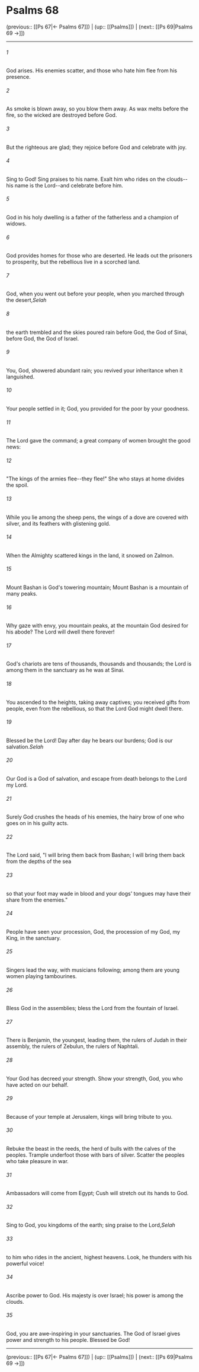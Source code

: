 # Psalms 68

(previous:: [[Ps 67|← Psalms 67]]) | (up:: [[Psalms]]) | (next:: [[Ps 69|Psalms 69 →]])

***


###### 1 
God arises. His enemies scatter, and those who hate him flee from his presence. 

###### 2 
As smoke is blown away, so you blow them away. As wax melts before the fire, so the wicked are destroyed before God. 

###### 3 
But the righteous are glad; they rejoice before God and celebrate with joy. 

###### 4 
Sing to God! Sing praises to his name. Exalt him who rides on the clouds-- his name is the Lord--and celebrate before him. 

###### 5 
God in his holy dwelling is a father of the fatherless and a champion of widows. 

###### 6 
God provides homes for those who are deserted. He leads out the prisoners to prosperity, but the rebellious live in a scorched land. 

###### 7 
God, when you went out before your people, when you marched through the desert,_Selah_ 

###### 8 
the earth trembled and the skies poured rain before God, the God of Sinai, before God, the God of Israel. 

###### 9 
You, God, showered abundant rain; you revived your inheritance when it languished. 

###### 10 
Your people settled in it; God, you provided for the poor by your goodness. 

###### 11 
The Lord gave the command; a great company of women brought the good news: 

###### 12 
"The kings of the armies flee--they flee!" She who stays at home divides the spoil. 

###### 13 
While you lie among the sheep pens, the wings of a dove are covered with silver, and its feathers with glistening gold. 

###### 14 
When the Almighty scattered kings in the land, it snowed on Zalmon. 

###### 15 
Mount Bashan is God's towering mountain; Mount Bashan is a mountain of many peaks. 

###### 16 
Why gaze with envy, you mountain peaks, at the mountain God desired for his abode? The Lord will dwell there forever! 

###### 17 
God's chariots are tens of thousands, thousands and thousands; the Lord is among them in the sanctuary as he was at Sinai. 

###### 18 
You ascended to the heights, taking away captives; you received gifts from people, even from the rebellious, so that the Lord God might dwell there. 

###### 19 
Blessed be the Lord! Day after day he bears our burdens; God is our salvation._Selah_ 

###### 20 
Our God is a God of salvation, and escape from death belongs to the Lord my Lord. 

###### 21 
Surely God crushes the heads of his enemies, the hairy brow of one who goes on in his guilty acts. 

###### 22 
The Lord said, "I will bring them back from Bashan; I will bring them back from the depths of the sea 

###### 23 
so that your foot may wade in blood and your dogs' tongues may have their share from the enemies." 

###### 24 
People have seen your procession, God, the procession of my God, my King, in the sanctuary. 

###### 25 
Singers lead the way, with musicians following; among them are young women playing tambourines. 

###### 26 
Bless God in the assemblies; bless the Lord from the fountain of Israel. 

###### 27 
There is Benjamin, the youngest, leading them, the rulers of Judah in their assembly, the rulers of Zebulun, the rulers of Naphtali. 

###### 28 
Your God has decreed your strength. Show your strength, God, you who have acted on our behalf. 

###### 29 
Because of your temple at Jerusalem, kings will bring tribute to you. 

###### 30 
Rebuke the beast in the reeds, the herd of bulls with the calves of the peoples. Trample underfoot those with bars of silver. Scatter the peoples who take pleasure in war. 

###### 31 
Ambassadors will come from Egypt; Cush will stretch out its hands to God. 

###### 32 
Sing to God, you kingdoms of the earth; sing praise to the Lord,_Selah_ 

###### 33 
to him who rides in the ancient, highest heavens. Look, he thunders with his powerful voice! 

###### 34 
Ascribe power to God. His majesty is over Israel; his power is among the clouds. 

###### 35 
God, you are awe-inspiring in your sanctuaries. The God of Israel gives power and strength to his people. Blessed be God!

***

(previous:: [[Ps 67|← Psalms 67]]) | (up:: [[Psalms]]) | (next:: [[Ps 69|Psalms 69 →]])
